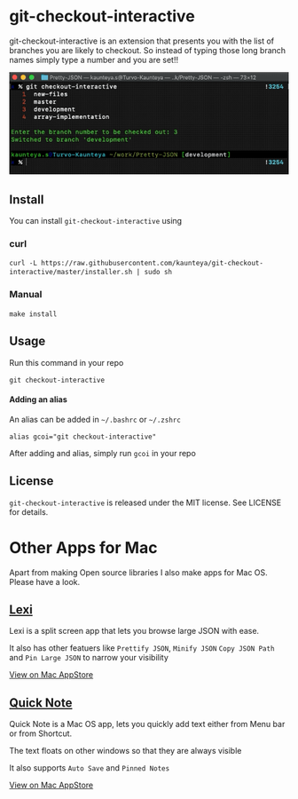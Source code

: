 # git-checkout-interactive

git-checkout-interactive is an extension that presents you with the list of branches you are likely to checkout. So instead of typing those long branch names simply type a number and you are set!!

![Demo](/Others/demo.gif)

## Install
You can install `git-checkout-interactive` using 

### curl

```
curl -L https://raw.githubusercontent.com/kaunteya/git-checkout-interactive/master/installer.sh | sudo sh
```

### Manual
```
make install
```

## Usage
Run this command in your repo
```
git checkout-interactive
```

#### Adding an alias
An alias can be added in `~/.bashrc` or `~/.zshrc`
```
alias gcoi="git checkout-interactive"
```
After adding and alias, simply run `gcoi` in your repo

## License
`git-checkout-interactive` is released under the MIT license. See LICENSE for details.

# Other Apps for Mac
Apart from making Open source libraries I also make apps for Mac OS. Please have a look.

## [Lexi](https://apps.apple.com/tr/app/lexi-visual-json-browser/id1462580127?mt=12)
Lexi is a split screen app that lets you browse large JSON with ease.

It also has other featuers like `Prettify JSON`, `Minify JSON` `Copy JSON Path` and `Pin Large JSON` to narrow your visibility

[View on Mac AppStore](https://apps.apple.com/tr/app/lexi-visual-json-browser/id1462580127?mt=12) 

## [Quick Note](https://apps.apple.com/in/app/quicknote-one-click-notes/id1472935217?mt=12) 
Quick Note is a Mac OS app, lets you quickly add text either from Menu bar or from Shortcut.

The text floats on other windows so that they are always visible

It also supports `Auto Save` and `Pinned Notes`

[View on Mac AppStore](https://apps.apple.com/in/app/quicknote-one-click-notes/id1472935217?mt=12) 

